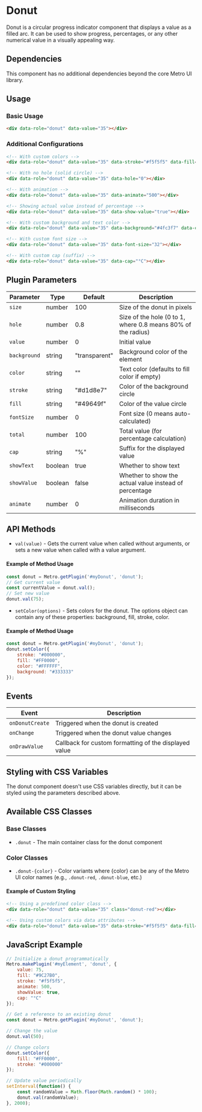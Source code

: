 # Donut

Donut is a circular progress indicator component that displays a value as a filled arc. It can be used to show progress, percentages, or any other numerical value in a visually appealing way.

## Dependencies

This component has no additional dependencies beyond the core Metro UI library.

## Usage

### Basic Usage

```html
<div data-role="donut" data-value="35"></div>
```

### Additional Configurations

```html
<!-- With custom colors -->
<div data-role="donut" data-value="35" data-stroke="#f5f5f5" data-fill="#9C27B0"></div>

<!-- With no hole (solid circle) -->
<div data-role="donut" data-value="35" data-hole="0"></div>

<!-- With animation -->
<div data-role="donut" data-value="35" data-animate="500"></div>

<!-- Showing actual value instead of percentage -->
<div data-role="donut" data-value="35" data-show-value="true"></div>

<!-- With custom background and text color -->
<div data-role="donut" data-value="35" data-background="#4fc3f7" data-color="#FFFFFF"></div>

<!-- With custom font size -->
<div data-role="donut" data-value="35" data-font-size="32"></div>

<!-- With custom cap (suffix) -->
<div data-role="donut" data-value="35" data-cap="°C"></div>
```

## Plugin Parameters

| Parameter | Type | Default | Description |
| --------- | ---- | ------- | ----------- |
| `size` | number | 100 | Size of the donut in pixels |
| `hole` | number | 0.8 | Size of the hole (0 to 1, where 0.8 means 80% of the radius) |
| `value` | number | 0 | Initial value |
| `background` | string | "transparent" | Background color of the element |
| `color` | string | "" | Text color (defaults to fill color if empty) |
| `stroke` | string | "#d1d8e7" | Color of the background circle |
| `fill` | string | "#49649f" | Color of the value circle |
| `fontSize` | number | 0 | Font size (0 means auto-calculated) |
| `total` | number | 100 | Total value (for percentage calculation) |
| `cap` | string | "%" | Suffix for the displayed value |
| `showText` | boolean | true | Whether to show text |
| `showValue` | boolean | false | Whether to show the actual value instead of percentage |
| `animate` | number | 0 | Animation duration in milliseconds |

## API Methods

+ `val(value)` - Gets the current value when called without arguments, or sets a new value when called with a value argument.

#### Example of Method Usage
```javascript
const donut = Metro.getPlugin('#myDonut', 'donut');
// Get current value
const currentValue = donut.val();
// Set new value
donut.val(75);
```

+ `setColor(options)` - Sets colors for the donut. The options object can contain any of these properties: background, fill, stroke, color.

#### Example of Method Usage
```javascript
const donut = Metro.getPlugin('#myDonut', 'donut');
donut.setColor({
    stroke: "#000000",
    fill: "#FF0000",
    color: "#FFFFFF",
    background: "#333333"
});
```

## Events

| Event | Description |
| ----- | ----------- |
| `onDonutCreate` | Triggered when the donut is created |
| `onChange` | Triggered when the donut value changes |
| `onDrawValue` | Callback for custom formatting of the displayed value |

## Styling with CSS Variables

The donut component doesn't use CSS variables directly, but it can be styled using the parameters described above.

## Available CSS Classes

### Base Classes
- `.donut` - The main container class for the donut component

### Color Classes
- `.donut-{color}` - Color variants where {color} can be any of the Metro UI color names (e.g., `.donut-red`, `.donut-blue`, etc.)

#### Example of Custom Styling

```html
<!-- Using a predefined color class -->
<div data-role="donut" data-value="35" class="donut-red"></div>

<!-- Using custom colors via data attributes -->
<div data-role="donut" data-value="35" data-stroke="#f5f5f5" data-fill="#9C27B0" data-color="#FFFFFF"></div>
```

## JavaScript Example

```javascript
// Initialize a donut programmatically
Metro.makePlugin('#myElement', 'donut', {
    value: 75,
    fill: "#9C27B0",
    stroke: "#f5f5f5",
    animate: 500,
    showValue: true,
    cap: "°C"
});

// Get a reference to an existing donut
const donut = Metro.getPlugin('#myDonut', 'donut');

// Change the value
donut.val(50);

// Change colors
donut.setColor({
    fill: "#FF0000",
    stroke: "#000000"
});

// Update value periodically
setInterval(function() {
    const randomValue = Math.floor(Math.random() * 100);
    donut.val(randomValue);
}, 2000);
```